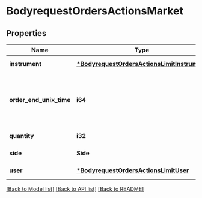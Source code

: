 # BodyrequestOrdersActionsMarket

## Properties
Name | Type | Description | Notes
------------ | ------------- | ------------- | -------------
**instrument** | [***BodyrequestOrdersActionsLimitInstrument**](bodyrequest_OrdersActionsLimit_Instrument.md) |  | [default to null]
**order_end_unix_time** | **i64** | Время (UTC) завершения сделки в формате Unix Time seconds | [default to null]
**quantity** | **i32** | Количество | [default to null]
**side** | **Side** |  | [default to null]
**user** | [***BodyrequestOrdersActionsLimitUser**](bodyrequest_OrdersActionsLimit_User.md) |  | [default to null]

[[Back to Model list]](../README.md#documentation-for-models) [[Back to API list]](../README.md#documentation-for-api-endpoints) [[Back to README]](../README.md)

